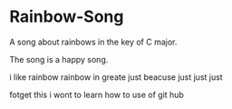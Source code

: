 # Rainbow-Song

A song about rainbows in the key of C major.

The song is a happy song.

i like rainbow 
rainbow in greate 
just beacuse 
just just just

fotget this 
i wont to learn how to use of git hub
